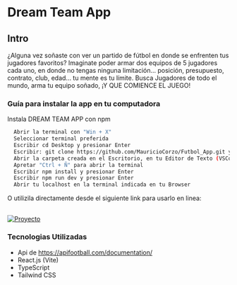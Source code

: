 # Dream Team App

## Intro

¿Alguna vez soñaste con ver un partido de fútbol en donde se enfrenten tus jugadores favoritos? Imaginate poder armar dos equipos de 5 jugadores cada uno, en donde no tengas ninguna limitación... posición, presupuesto, contrato, club, edad... tu mente es tu límite. Busca Jugadores de todo el mundo, arma tu equipo soñado, ¡Y QUE COMIENCE EL JUEGO!

### Guía para instalar la app en tu computadora

Instala DREAM TEAM APP con npm

```bash
  Abrir la terminal con "Win + X"
  Seleccionar terminal preferida
  Escribir cd Desktop y presionar Enter
  Escribir: git clone https://github.com/MauricioCorzo/Futbol_App.git y presionar Enter
  Abrir la carpeta creada en el Escritorio, en tu Editor de Texto (VSCode , Sublime, etc)
  Apretar "Ctrl + Ñ" para abrir la terminal
  Escribir npm install y presionar Enter
  Escribir npm run dev y presionar Enter
  Abrir tu localhost en la terminal indicada en tu Browser
```

O utilizila directamente desde el siguiente link para usarlo en linea:

##

[![Proyecto](https://img.shields.io/badge/DREAM_TEAM_APP-000?style=for-the-badge&logo=ko-fi&logoColor=white)](https://github.com/MauricioCorzo)

### Tecnologias Utilizadas

-   Api de https://apifootball.com/documentation/
-   React.js (Vite)
-   TypeScript
-   Tailwind CSS

